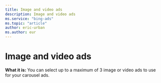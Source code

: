 ```yaml
---
title: Image and video ads
description: Image and video ads
ms.service: "bing-ads"
ms.topic: "article"
author: eric-urban
ms.author: eur
---
```


# Image and video ads

**What it is:**  You can select up to a maximum of 3 image or video ads to use for your carousel ads.



